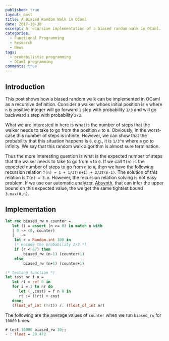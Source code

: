 ```yaml
---
published: true
layout: post
title: A Biased Random Walk in OCaml
date: 2017-10-30
excerpt: A recursive implementation of a biased random walk in OCaml.
categories:
  - Functional Programming
  - Research
  - News
tags:
  - probabilistic programming
  - OCaml programming
comments: true
---
```


## Introduction 

This post shows how a biased random walk can be implemented in OCaml as a recursive 
definition. Consider a walker whoes initial position is `n` where `n` is positive integer 
will go forward `1` step with probability `1/3` and will go backward `1` step with 
probability `2/3`. 

What we are interested in here is what is the number of steps that the walker needs 
to take to go from the position `n` to `0`. Obviously, in the worst-case this number of 
steps is infinite. However, we can show that the probability that this situation 
happens is `0`, e.g., it is `1/3^m` where `m` go to infinity. We say that this random 
walk algorithm is almost sure termination. 

Thus the more interesting question is what is the expected number of steps that the 
walker needs to take to go from `n` to `0`. If we call `T(n)` is the expected number of steps 
to go from `n` to `0`, then we have the following recursion relation `T(n) = 1 + 1/3T(n+1) + 2/3T(n-1)`. The solution of this relation is `T(n) = 3.n`. However, the recursion relation solving is not easy problem. If we use our automatic analyzer, [Absynth][1], that can infer the upper bound on this expected value, the we get the   same tightest bound `3.max(0,n)`.

## Implementation

```ocaml
let rec biased_rw n counter =
   let () = assert (n >= 0) in match n with
   | 0 -> (0, counter)
   | _ -> 
    let r = Random.int 100 in
    (* encode the probability 2/3 *)
    if (r < 67) then 
        biased_rw (n-1) (counter+1) 
    else 
        biased_rw (n+1) (counter+1)

(* testing function *)
let test nr f n =
   let rt = ref 0 in
   for i = 1 to nr do
      let (_,cost) = f n 0 in
      rt := (!rt) + cost
   done; 
   (float_of_int (!rt)) /. (float_of_int nr)
```
The following are the average values of `counter` when we run `biased_rw` for `10000` times.

```ocaml
# test 10000 biased_rw 10;;
- : float = 29.472
```

[1]: http://channgo2203.github.io/research.html
